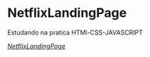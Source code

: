# NetflixLandingPage

Estudando na pratica HTMl-CSS-JAVASCRIPT
 
<a href="https://hroliveira.github.io/NetflixLandingPage/index.html"><i>NetflixLandingPage</i></a>
